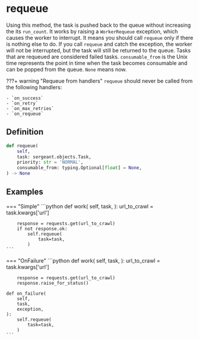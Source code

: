 # requeue

Using this method, the task is pushed back to the queue without increasing the its `run_count`. It works by raising a `WorkerRequeue` exception, which causes the worker to interrupt. It means you should call `requeue` only if there is nothing else to do. If you call `requeue` and catch the exception, the worker will not be interrupted, but the task will still be returned to the queue. Tasks that are requeued are considered failed tasks. `consumable_from` is the Unix time represents the point in time when the task becomes consumable and can be popped from the queue. `None` means now.

???+ warning "Requeue from handlers"
    `requeue` should never be called from the following handlers:

    - `on_success`
    - `on_retry`
    - `on_max_retries`
    - `on_requeue`


## Definition

```python
def requeue(
    self,
    task: sergeant.objects.Task,
    priority: str = 'NORMAL',
    consumable_from: typing.Optional[float] = None,
) -> None
```


## Examples

=== "Simple"
    ```python
    def work(
        self,
        task,
    ):
        url_to_crawl = task.kwargs['url']

        response = requests.get(url_to_crawl)
        if not response.ok:
            self.requeue(
                task=task,
            )
    ```
=== "OnFailure"
    ```python
    def work(
        self,
        task,
    ):
        url_to_crawl = task.kwargs['url']

        response = requests.get(url_to_crawl)
        response.raise_for_status()

    def on_failure(
        self,
        task,
        exception,
    ):
        self.requeue(
            task=task,
        )
    ```
